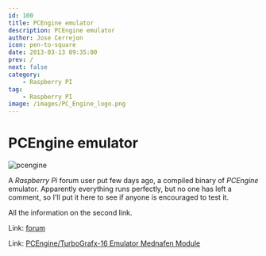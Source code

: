 ```yaml
---
id: 100
title: PCEngine emulator
description: PCEngine emulator
author: Jose Cerrejon
icon: pen-to-square
date: 2013-03-13 09:35:00
prev: /
next: false
category:
    - Raspberry PI
tag:
    - Raspberry PI
image: /images/PC_Engine_logo.png
---
```


# PCEngine emulator

![pcengine](/images/PC_Engine_logo.png)

A _Raspberry Pi_ forum user put few days ago, a compiled binary of _PCEngine_ emulator. Apparently everything runs perfectly, but no one has left a comment, so I'll put it here to see if anyone is encouraged to test it.

All the information on the second link.

Link: [forum](https://www.raspberrypi.org/phpBB3/viewtopic.php?f=78&t=35906)

Link: [PCEngine/TurboGrafx-16 Emulator Mednafen Module](https://docs.google.com/file/d/0B51Q7dpulGC8MXJVMjhjLUdtWEU/edit?pli=1)
